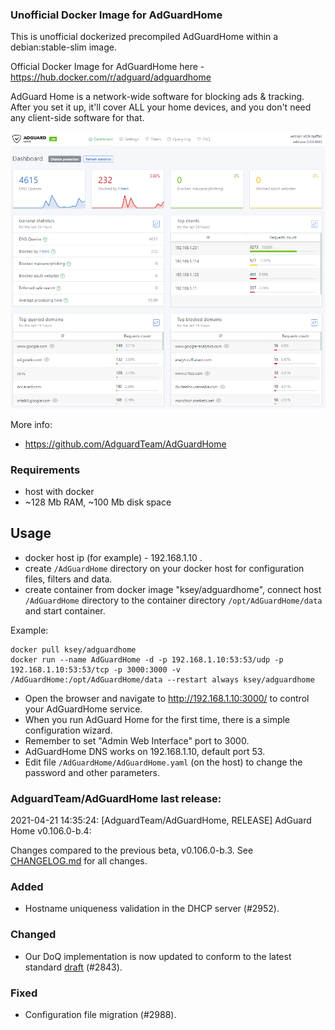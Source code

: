 ### Unofficial Docker Image for AdGuardHome
This is unofficial dockerized precompiled AdGuardHome within a debian:stable-slim image.

Official Docker Image for AdGuardHome here - https://hub.docker.com/r/adguard/adguardhome

AdGuard Home is a network-wide software for blocking ads & tracking. After you set it up, it'll cover ALL your home devices, and you don't need any client-side software for that.

![AdGuardHome](https://raw.githubusercontent.com/MrKsey/AdGuardHome/master/adh.PNG)

More info:
- https://github.com/AdguardTeam/AdGuardHome

### Requirements

* host with docker
* ~128 Mb RAM, ~100 Mb disk space 

## Usage

* docker host ip (for example) - 192.168.1.10 .
* create ```/AdGuardHome``` directory on your docker host for configuration files, filters and data.
* create container from docker image "ksey/adguardhome", connect host ```/AdGuardHome``` directory to the container directory ```/opt/AdGuardHome/data``` and start container.

Example:
```
docker pull ksey/adguardhome
docker run --name AdGuardHome -d -p 192.168.1.10:53:53/udp -p 192.168.1.10:53:53/tcp -p 3000:3000 -v /AdGuardHome:/opt/AdGuardHome/data --restart always ksey/adguardhome
```

* Open the browser and navigate to http://192.168.1.10:3000/ to control your AdGuardHome service.
* When you run AdGuard Home for the first time, there is a simple configuration wizard.
* Remember to set "Admin Web Interface" port to 3000.
* AdGuardHome DNS works on 192.168.1.10, default port 53.
* Edit file ```/AdGuardHome/AdGuardHome.yaml``` (on the host) to change the password and other parameters.




































































































































### AdguardTeam/AdGuardHome last release:
2021-04-21 14:35:24: [AdguardTeam/AdGuardHome, RELEASE] AdGuard Home v0.106.0-b.4:

Changes compared to the previous beta, v0.106.0-b.3.  See [CHANGELOG.md] for all changes.

### Added

- Hostname uniqueness validation in the DHCP server (#2952).

### Changed

- Our DoQ implementation is now updated to conform to the latest standard [draft][doq-draft-02] (#2843).

### Fixed

- Configuration file migration (#2988).

[CHANGELOG.md]: https://github.com/AdguardTeam/AdGuardHome/tree/v0.106.0-b.4/CHANGELOG.md
[doq-draft-02]: https://tools.ietf.org/html/draft-ietf-dprive-dnsoquic-02
